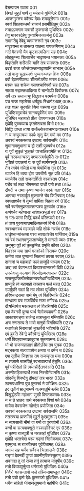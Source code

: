 वैशम्पायन उवाच	001  
स्थिते मुहूर्तं पार्थे तु धर्मराजे युधिष्ठिरे	001a  
आजग्मुस्तत्र कौरव्य देवाः शक्रपुरोगमाः	001c  
स्वयं विग्रहवान्धर्मो राजानं प्रसमीक्षितुम्	002a  
तत्राऽऽजगाम यत्रासौ कुरुराजो युधिष्ठिरः	002c  
तेषु भास्वरदेहेषु पुण्याभिजनकर्मसु	003a  
समागतेषु देवेषु व्यगमत्तत्तमो नृप	003c  
नादृश्यन्त च तास्तत्र यातनाः पापकर्मिणाम्	004a  
नदी वैतरणी चैव कूटशाल्मलिना सह	004c  
लोहकुम्भ्यः शिलाश्चैव नादृश्यन्त भयानकाः	005a  
विकृतानि शरीराणि यानि तत्र समन्ततः	005c  
ददर्श राजा कौन्तेयस्तान्यदृश्यानि चाभवन्	005e  
ततो वायुः सुखस्पर्शः पुण्यगन्धवहः शिवः	006a  
ववौ देवसमीपस्थः शीतलोऽतीव भारत	006c  
मरुतः सह शक्रेण वसवश्चाश्विनौ सह	007a  
साध्या रुद्रास्तथादित्या ये चान्येऽपि दिवौकसः	007c  
सर्वे तत्र समाजग्मुः सिद्धाश्च परमर्षयः	008a  
यत्र राजा महातेजा धर्मपुत्रः स्थितोऽभवत्	008c  
ततः शक्रः सुरपतिः श्रिया परमया युतः	009a  
युधिष्ठिरमुवाचेदं सान्त्वपूर्वमिदं वचः	009c  
युधिष्ठिर महाबाहो प्रीता देवगणास्तव	010a  
एह्येहि पुरुषव्याघ्र कृतमेतावता विभो	010c  
सिद्धिः प्राप्ता त्वया राजँल्लोकाश्चाप्यक्षयास्तव	010e  
न च मन्युस्त्वया कार्यः शृणु चेदं वचो मम	011a  
अवश्यं नरकस्तात द्रष्टव्यः सर्वराजभिः	011c  
शुभानामशुभानां च द्वौ राशी पुरुषर्षभ	012a  
यः पूर्वं सुकृतं भुङ्क्ते पश्चान्निरयमेति सः	012c  
पूर्वं नरकभाग्यस्तु पश्चात्स्वर्गमुपैति सः	012e  
भूयिष्ठं पापकर्मा यः स पूर्वं स्वर्गमश्नुते	013a  
तेन त्वमेवं गमितो मया श्रेयोर्थिना नृप	013c  
व्याजेन हि त्वया द्रोण उपचीर्णः सुतं प्रति	014a  
व्याजेनैव ततो राजन्दर्शितो नरकस्तव	014c  
यथैव त्वं तथा भीमस्तथा पार्थो यमौ तथा	015a  
द्रौपदी च तथा कृष्णा व्याजेन नरकं गताः	015c  
आगच्छ नरशार्दूल मुक्तास्ते चैव किल्बिषात्	016a  
स्वपक्षाश्चैव ये तुभ्यं पार्थिवा निहता रणे	016c  
सर्वे स्वर्गमनुप्राप्तास्तान्पश्य पुरुषर्षभ	016e  
कर्णश्चैव महेष्वासः सर्वशस्त्रभृतां वरः	017a  
स गतः परमां सिद्धिं यदर्थं परितप्यसे	017c  
तं पश्य पुरुषव्याघ्रमादित्यतनयं विभो	018a  
स्वस्थानस्थं महाबाहो जहि शोकं नरर्षभ	018c  
भ्रातॄंश्चान्यांस्तथा पश्य स्वपक्षांश्चैव पार्थिवान्	019a  
स्वं स्वं स्थानमनुप्राप्तान्व्येतु ते मानसो ज्वरः	019c  
अनुभूय पूर्वं त्वं कृच्छ्रमितः प्रभृति कौरव	020a  
विहरस्व मया सार्धं गतशोको निरामयः	020c  
कर्मणां तात पुण्यानां जितानां तपसा स्वयम्	021a  
दानानां च महाबाहो फलं प्राप्नुहि पाण्डव	021c  
अद्य त्वां देवगन्धर्वा दिव्याश्चाप्सरसो दिवि	022a  
उपसेवन्तु कल्याणं विरजोऽम्बरवाससः	022c  
राजसूयजिताँल्लोकानश्वमेधाभिवर्धितान्	023a  
प्राप्नुहि त्वं महाबाहो तपसश्च फलं महत्	023c  
उपर्युपरि राज्ञां हि तव लोका युधिष्ठिर	024a  
हरिश्चन्द्रसमाः पार्थ येषु त्वं विहरिष्यसि	024c  
मान्धाता यत्र राजर्षिर्यत्र राजा भगीरथः	025a  
दौःषन्तिर्यत्र भरतस्तत्र त्वं विहरिष्यसि	025c  
एषा देवनदी पुण्या पार्थ त्रैलोक्यपावनी	026a  
आकाशगङ्गा राजेन्द्र तत्राप्लुत्य गमिष्यसि	026c  
अत्र स्नातस्य ते भावो मानुषो विगमिष्यति	027a  
गतशोको निरायासो मुक्तवैरो भविष्यसि	027c  
एवं ब्रुवति देवेन्द्रे कौरवेन्द्रं युधिष्ठिरम्	028a  
धर्मो विग्रहवान्साक्षादुवाच सुतमात्मनः	028c  
भो भो राजन्महाप्राज्ञ प्रीतोऽस्मि तव पुत्रक	029a  
मद्भक्त्या सत्यवाक्येन क्षमया च दमेन च	029c  
एषा तृतीया जिज्ञासा तव राजन्कृता मया	030a  
न शक्यसे चालयितुं स्वभावात्पार्थ हेतुभिः	030c  
पूर्वं परीक्षितो हि त्वमासीर्द्वैतवनं प्रति	031a  
अरणीसहितस्यार्थे तच्च निस्तीर्णवानसि	031c  
सोदर्येषु विनष्टेषु द्रौपद्यां तत्र भारत	032a  
श्वरूपधारिणा पुत्र पुनस्त्वं मे परीक्षितः	032c  
इदं तृतीयं भ्रातॄणामर्थे यत्स्थातुमिच्छसि	033a  
विशुद्धोऽसि महाभाग सुखी विगतकल्मषः	033c  
न च ते भ्रातरः पार्थ नरकस्था विशां पते	034a  
मायैषा देवराजेन महेन्द्रेण प्रयोजिता	034c  
अवश्यं नरकस्तात द्रष्टव्यः सर्वराजभिः	035a  
ततस्त्वया प्राप्तमिदं मुहूर्तं दुःखमुत्तमम्	035c  
न सव्यसाची भीमो वा यमौ वा पुरुषर्षभौ	036a  
कर्णो वा सत्यवाक्शूरो नरकार्हाश्चिरं नृप	036c  
न कृष्णा राजपुत्री च नरकार्हा युधिष्ठिर	037a  
एह्येहि भरतश्रेष्ठ पश्य गङ्गां त्रिलोकगाम्	037c  
एवमुक्तः स राजर्षिस्तव पूर्वपितामहः	038a  
जगाम सह धर्मेण सर्वैश्च त्रिदशालयैः	038c  
गङ्गां देवनदीं पुण्यां पावनीमृषिसंस्तुताम्	039a  
अवगाह्य तु तां राजा तनुं तत्याज मानुषीम्	039c  
ततो दिव्यवपुर्भूत्वा धर्मराजो युधिष्ठिरः	040a  
निर्वैरो गतसन्तापो जले तस्मिन्समाप्लुतः	040c  
ततो ययौ वृतो देवैः कुरुराजो युधिष्ठिरः	041a  
धर्मेण सहितो धीमान्स्तूयमानो महर्षिभिः	041c  
